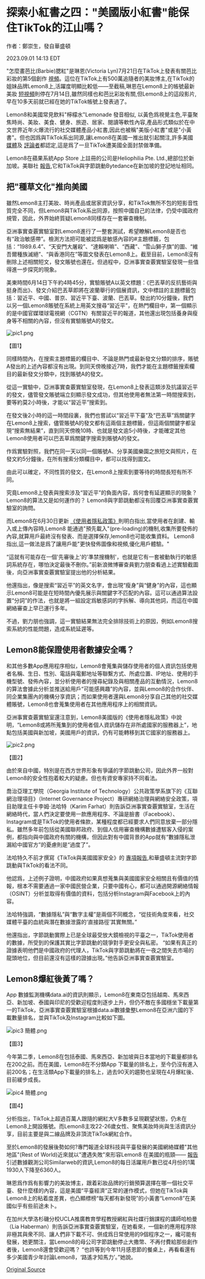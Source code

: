 # 探索小紅書之四："美國版小紅書"能保住TikTok的江山嗎？

作者：鄭崇生，發自華盛頓

2023.09.01 14:13 EDT

"怎麼畫芭比(Barbie)腮紅"是琳恩(Victoria Lyn)7月21日在TikTok上發表有關芭比彩妝的第5個創作 [視頻](https://www.tiktok.com/@victorialyn/video/7258314482563255594?lang=en)。這位在TikTok上有500萬追隨者的美妝博主,在TikTok的姐妹品牌Lemon8上,活躍度明顯比較低——至截稿,琳恩在Lemon8上的帳號最新美妝 [短視頻](https://www.lemon8-app.com/victorialyn?region=us)則停在7月14日,雖然同樣也和芭比彩妝有關,但Lemon8上的這段影片,早在10多天前就已經在她的TikTok帳號上發表過了。

Lemon8和美國常見飲料"檸檬水"Lemonade 發音相似, 以黃色爲視覺主色,平臺聚焦時尚、美妝、美食、健身、旅遊、居家、閱讀等軟性內容,產品形式類似於在中文世界近年火爆流行的社交媒體產品小紅書,因此也被稱"美版小紅書"或是"小黃書"。但也因爲與TikTok系出同源,讓Lemon8在美國一推出就引起關注,許多美國 [媒體](https://www.zdnet.com/article/what-is-lemon8-and-why-is-everyone-talking-about-it-on-tiktok/)及 [評論者](https://www.nytimes.com/2023/03/29/technology/tiktok-lemon8-content-creators.html)都認定,這是爲了一旦TikTok遭美國全面封禁做準備。

Lemon8在蘋果系統App Store 上註冊的公司是Heliophilia Pte. Ltd.,總部位於新加坡。美聯社 [報告](https://apnews.com/article/lemon8-tiktok-bytedance-ban-china-data-privacy-054428fd24435bc34f6c2d62186122c9),它和TikTok與字節跳動Bytedance在新加坡的登記地址相同。

## 把"種草文化"推向美國

雖然Lemon8主打美妝、時尚產品或居家資訊分享，和TikTok無所不包的短影音性質完全不同，但Lemon8與TikTok系出同源，按照中國自己的法律，仍受中國政府規管，因此，外界始終質疑Lemon8同樣存在一套審查機制。

亞洲事實查覈實驗室對Lemon8進行了一整套測試，希望瞭解Lemon8是否也有“政治敏感帶”。檢測方法把可能被認爲是敏感內容的#主題標籤，包括：“1989.6.4”、“天安門大屠殺”、“達賴喇嘛”、“西藏”、“雪山獅子旗”的圖、“維吾爾種族滅絕”、“與香港同在”等圖文發表在Lemon8上。截至目前，Lemon8沒有刪除上述相關短文，發文賬號也還在。但過程中，亞洲事實查覈實驗室發現一些值得進一步探究的現象。

美東時間6月14日下午約4時45分，實驗賬號A以英文標題：《巴丟草的反抗藝術與挺身而出》、發文介紹巴丟草即將在波蘭舉行的個展資訊，文中標註的主題標籤包括：習近平、中國、普京、習近平下臺、波蘭、巴丟草。發出約10分鐘後，我們以另一個Lemon8賬號在系統上用英文搜尋“習近平”，在熱門欄目中，第一個顯示的是中國官媒環球電視網（CGTN）有關習近平的報道，其他還出現包括養身與瘦身等不相關的內容，但沒有實驗賬號A的發文。

![pic1.png](images/XAGO5SUCHEF7EQO773TZ7BVU5Q.png)

【圖1】

同樣時間內，在搜索主題標籤的欄目中、不論是熱門或最新發文分類的排序，賬號A發出的上述內容都沒有出現。到同天傍晚接近7時，我們才能在主題標籤搜索欄目的最新發文分類中，找到賬號A的發文。

從這一實驗中，亞洲事實查覈實驗室發現，在Lemon8上發表這類涉及抗議習近平的發文，儘管發文賬號端立刻顯示發文成功，但其他使用者無法第一時間搜索到，要等約莫2小時後，才能以“習近平”搜索到。

在發文後2小時的這一時間段裏，我們也嘗試以“習近平下臺”及“巴丟草”爲關鍵字在Lemon8上搜索，儘管賬號A的發文都有這兩個主題標籤，但這兩個關鍵字都呈現“搜索無結果”，直到同天傍晚10時、也就是發文逾5小時後，才能確定其他Lemon8使用者可以巴丟草爲關鍵字搜索到賬號A的發文。

作爲實驗對照，我們在同一天以同一個賬號A、分享美國樂園之旅短文與照片，在發文約5分鐘後，在所有搜索分類欄目中，都可以找得到圖文。

由此可以確定，不同性質的發文，在Lemon8上搜索到要等待的時間長短有所不同。

究竟Lemon8上發表與搜索涉及“習近平”的負面內容，爲何會有延遲顯示的現象？ Lemon8的算法又是如何運作的？ Lemon8與字節跳動都沒有回覆亞洲事實查覈實驗室的詢問。

而Lemon8在6月30日更新 [《使用者隱私政策》](https://www.lemon8-app.com/legal/privacy?region=us)則明白指出,當使用者在創建、輸入或上傳內容時,Lemon8 能通過"預先載入"(pre-loading)的機制,收集所要發佈的內容,就算用戶最終沒有發表、而是選擇保存,lemon8也可能收集資料。 Lemon8指出,這一做法是爲了讓用戶能"更快發佈圖像和視頻,優化用戶體驗。"

“這就有可能存在一個'先審後上'的'準禁搜機制'，也就是它有一套被動執行的敏感詞系統存在，哪怕決定最後不刪你。”前新浪微博審查員劉力朋查看過上述實驗截圖後，向亞洲事實查覈實驗室提出他的分析結果。

他還指出，像是搜索“習近平”的英文名字，會出現“瘦身”與“健身”的內容，這也顯示Lemon8可能是在短時間內優先展示與關鍵字不匹配的內容。這可以通過算法設置“分詞”的作法，也就是將一組設定爲敏感詞的字拆解、導向其他詞，而這在中國網絡審查上早已運行多年。

不過，劉力朋也強調，這一實驗結果無法完全排除技術上的原因，例如Lemon8搜索系統的性能問題，造成系統延遲等。

## Lemon8能保證使用者數據安全嗎？

和其他多數App應用程序相似，Lemon8會蒐集與儲存使用者的個人資訊包括使用者名稱、生日、性別、電話與電郵地址等聯繫方式、所處位置、IP地址、使用的手機型號、發佈內容，並分析使用者的搜尋紀錄及與相關產品的互動情況，Lemon8的算法會據此分析並推送給用戶“可能感興趣”的內容，並與Lemon8的合作伙伴、同企業集團內的機構分享資訊；而如果使用者還與Lemon8分享自己其他的社交媒體賬號，Lemon8也會蒐集使用者在其他應用程序上的相關資訊。

亞洲事實查覈實驗室還注意到，Lemon8美國版的《使用者隱私政策》中說明，“Lemon8或將所蒐集到的使用者個人資訊儲存在非所處國家的服務器上”，地點包括美國與新加坡，美國用戶的資訊，仍有可能轉移到其它國家的服務器上。

![pic2.png](images/EAOUJWK2PEUOQ4HSTRRLSDRAVE.png)

【圖2】

由於來自中國，特別是在西方世界形象有爭議的字節跳動公司，因此外界一般對Lemon8的安全性抱着較大的疑慮。但也有資安專家持不同看法。

喬治亞理工學院（Georgia Institute of Technology）公共政策學系旗下的《互聯網治理項目》（Internet Governance Project）專研網絡治理與網絡安全政策，項目助理主任卡李姆·法哈特（Karim Farhat）則告訴亞洲事實查覈實驗室，生活在網絡時代，當人們決定要使用一款應用程序、不論是臉書（Facebook）、Instagram或是TikTok的使用者條款，某種程度都已經要求人們同意放棄一部分隱私。雖然多年前包括從美國聯邦政府、到個人信用審查機構數據遭駭客入侵的案例，都指向與中國政府有關的機構，但因此對有中國背景的App就有“數據隱私泄漏給中國官方”的憂慮則是“過度了”。

法哈特久不前才撰寫《TikTok與美國國家安全》的 [專項報告](https://www.internetgovernance.org/wp-content/uploads/TikTok-and-US-national-security-3.pdf),和華盛頓主流對字節跳動與TikTok的看法不同。

他認爲，上述例子證明，中國政府如果真想蒐集與美國國家安全相關且有價值的情報，根本不需要通過一家中國民營企業，只要中國有心，都可以通過開源網絡情報（OSINT）分析並取得有價值的資料，包括分析Instagram與Facebook上的內容。

法哈特強調，“數據隱私”與“數字主權”是兩個不同概念，“從技術角度來看，社交媒體平臺的血統與潛在數據泄露的‘直接路徑’其實無關。”

他還指出，字節跳動實際上已是全球最受放大鏡檢視的平臺之一，TikTok使用者的數據，所受到的保護其實比字節跳動的競爭對手更安全與私密。 “如果有真正的證據表明他們是中國政府的代理人，TikTok與字節跳動將在一夜之間失去市場的龍頭地位，但目前還沒有這樣的證據出現。”他告訴亞洲事實查覈實驗室。

## Lemon8爆紅後黃了嗎？

App 數據監測機構data.ai的資訊則顯示，Lemon8在東南亞包括越南、馬來西亞、新加坡、泰國與印尼的受歡迎程度則逐步上升，但仍不敵在多國穩坐下載量第一的TikTok，亞洲事實查覈實驗室根據data.ai數據彙整Lemon8在亞洲六國的下載數量排名，並與TikTok及Instagram比較如下圖。

![pic3 簡體.png](images/FKWK5F4DX5CZLHHCYX2AHWL3A4.png)

【圖3】

今年第二季，Lemon8在包括泰國、馬來西亞、新加坡與日本當地的下載量都排名在200之前。而在美國，Lemon8在不分類App 下載量的排名上，至今仍沒有進入前200名；在生活類App下載量的排名上，過去90天的趨勢也呈現在4月爆紅後、目前緩步成長。

![pic4 簡體.png](images/JFPHGOPTWW7GPBPUMBIJE4XYTY.png)

【圖4】

分析指出，TikTok上超過百萬人跟隨的網紅大V多數多呈現觀望狀態，仍未在Lemon8上開設賬號。而Lemon8主攻22-26歲女性、聚焦美妝時尚與生活資訊分享，目前主要是與二線品牌及非頂流TikTok網紅合作。

至於Lemon8的發展後勢如何?專門報道全球科技與平臺發展的美國網絡媒體"其他地區"(Rest of World)近來就以"遭遇失敗"來形容Lemon8 在美國的瓶頸—— [報告](https://restofworld.org/2023/lemon8-app-bytedance-user-decline/)引述數據觀測公司Similarweb的資訊,Lemon8的每日活躍用戶數已從4月份的1萬1930人下降至6360人。

琳恩爲作爲有影響力的美妝博主，跟着彩妝品牌的行銷預算選擇在哪一個社交平臺、發什麼樣的內容，這是美國“平臺經濟”正常的運作模式，但她在TikTok與Lemon8上的粘着度差異，也凸顯標榜“每天都有新發現”的小黃書“Lemon8”在美國似乎有些前途未卜。

在加州大學洛杉磯分校UCLA推廣教育學程教授網紅與社媒行銷課程的講師哈柏曼（Lia Haberman）則告訴亞洲事實查覈實驗室，在她看來，一個新的應用程序除非極其與衆不同、讓人們非下載不可、併成爲日常使用的9個程序之一，纔可能有發展，她更關注，當Lemon8的母公司字節跳動停止大撒幣、不再付費給那些創作者後，Lemon8還會受歡迎嗎？ “也許等到今年11月感恩節的餐桌上，再看看還有多少美國青少年討論Lemon8，‘路遙才知馬力’。”她說。



[Original Source](https://www.rfa.org/mandarin/shishi-hecha/tansuo/xhs-09012023140310.html)